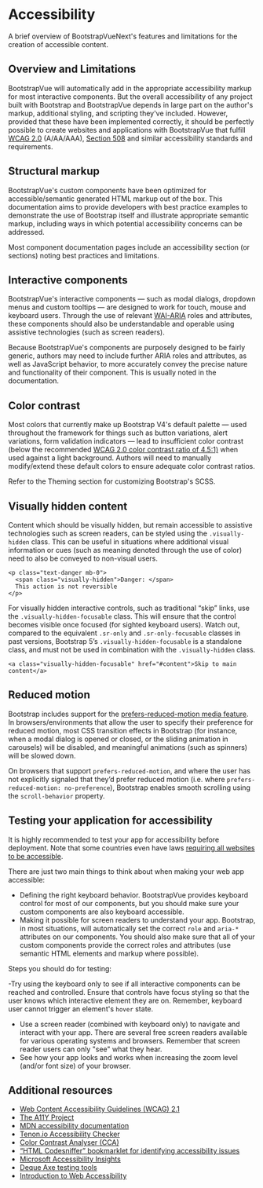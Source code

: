 # Accessibility

<div class="lead mb-5">

A brief overview of BootstrapVueNext's features and limitations for the creation of accessible content.

</div>

## Overview and Limitations

BootstrapVue will automatically add in the appropriate accessibility markup for most interactive components. But the overall accessibility of any project built with Bootstrap and BootstrapVue depends in large part on the author's markup, additional styling, and scripting they've included. However, provided that these have been implemented correctly, it should be perfectly possible to create websites and applications with BootstrapVue that fulfill [WCAG 2.0](https://www.w3.org/TR/WCAG20/) (A/AA/AAA), [Section 508](https://www.section508.gov) and similar accessibility standards and requirements.

## Structural markup

BootstrapVue's custom components have been optimized for accessible/semantic generated HTML markup out of the box. This documentation aims to provide developers with best practice examples to demonstrate the use of Bootstrap itself and illustrate appropriate semantic markup, including ways in which potential accessibility concerns can be addressed.

Most component documentation pages include an accessibility section (or sections) noting best practices and limitations.

## Interactive components

BootstrapVue's interactive components — such as modal dialogs, dropdown menus and custom tooltips — are designed to work for touch, mouse and keyboard users. Through the use of relevant [WAI-ARIA](https://www.w3.org/WAI/standards-guidelines/aria/) roles and attributes, these components should also be understandable and operable using assistive technologies (such as screen readers).

Because BootstrapVue's components are purposely designed to be fairly generic, authors may need to include further ARIA roles and attributes, as well as JavaScript behavior, to more accurately convey the precise nature and functionality of their component. This is usually noted in the documentation.

## Color contrast

Most colors that currently make up Bootstrap V4's default palette — used throughout the framework for things such as button variations, alert variations, form validation indicators — lead to insufficient color contrast (below the recommended [WCAG 2.0 color contrast ratio of 4.5:1)](https://www.w3.org/TR/UNDERSTANDING-WCAG20/visual-audio-contrast-contrast.html) when used against a light background. Authors will need to manually modify/extend these default colors to ensure adequate color contrast ratios.

Refer to the Theming section for customizing Bootstrap's SCSS.

## Visually hidden content

Content which should be visually hidden, but remain accessible to assistive technologies such as screen readers, can be styled using the `.visually-hidden` class. This can be useful in situations where additional visual information or cues (such as meaning denoted through the use of color) need to also be conveyed to non-visual users.

<BCard class="bg-body-tertiary">

```vue-html
<p class="text-danger mb-0">
  <span class="visually-hidden">Danger: </span>
  This action is not reversible
</p>
```

</BCard>

For visually hidden interactive controls, such as traditional “skip” links, use the `.visually-hidden-focusable` class. This will ensure that the control becomes visible once focused (for sighted keyboard users). Watch out, compared to the equivalent `.sr-only` and `.sr-only-focusable` classes in past versions, Bootstrap 5’s `.visually-hidden-focusable` is a standalone class, and must not be used in combination with the `.visually-hidden` class.

<BCard class="bg-body-tertiary">

```vue-html
<a class="visually-hidden-focusable" href="#content">Skip to main content</a>
```

</BCard>

## Reduced motion

Bootstrap includes support for the [prefers-reduced-motion media feature](https://www.w3.org/TR/mediaqueries-5/#prefers-reduced-motion). In browsers/environments that allow the user to specify their preference for reduced motion, most CSS transition effects in Bootstrap (for instance, when a modal dialog is opened or closed, or the sliding animation in carousels) will be disabled, and meaningful animations (such as spinners) will be slowed down.

On browsers that support `prefers-reduced-motion`, and where the user has not explicitly signaled that they’d prefer reduced motion (i.e. where `prefers-reduced-motion: no-preference`), Bootstrap enables smooth scrolling using the `scroll-behavior` property.

## Testing your application for accessibility

It is highly recommended to test your app for accessibility before deployment. Note that some countries even have laws [requiring all websites to be accessible](https://webaim.org/articles/laws/world/).

There are just two main things to think about when making your web app accessible:

- Defining the right keyboard behavior. BootstrapVue provides keyboard control for most of our components, but you should make sure your custom components are also keyboard accessible.
- Making it possible for screen readers to understand your app. Bootstrap, in most situations, will automatically set the correct `role` and `aria-*` attributes on our components. You should also make sure that all of your custom components provide the correct roles and attributes (use semantic HTML elements and markup where possible).

Steps you should do for testing:

-Try using the keyboard only to see if all interactive components can be reached and controlled. Ensure that controls have focus styling so that the user knows which interactive element they are on. Remember, keyboard user cannot trigger an element's `hover` state.

- Use a screen reader (combined with keyboard only) to navigate and interact with your app. There are several free screen readers available for various operating systems and browsers. Remember that screen reader users can only "see" what they hear.
- See how your app looks and works when increasing the zoom level (and/or font size) of your browser.

## Additional resources

- [Web Content Accessibility Guidelines (WCAG) 2.1](https://www.w3.org/TR/WCAG/)
- [The A11Y Project](https://www.a11yproject.com)
- [MDN accessibility documentation](https://developer.mozilla.org/en-US/docs/Web/Accessibility)
- [Tenon.io Accessibility Checker](https://tenon.io)
- [Color Contrast Analyser (CCA)](https://www.tpgi.com/color-contrast-checker/)
- [“HTML Codesniffer” bookmarklet for identifying accessibility issues](https://github.com/squizlabs/HTML_CodeSniffer)
- [Microsoft Accessibility Insights](https://accessibilityinsights.io)
- [Deque Axe testing tools](https://www.deque.com/axe/)
- [Introduction to Web Accessibility](https://www.w3.org/WAI/fundamentals/accessibility-intro/)
